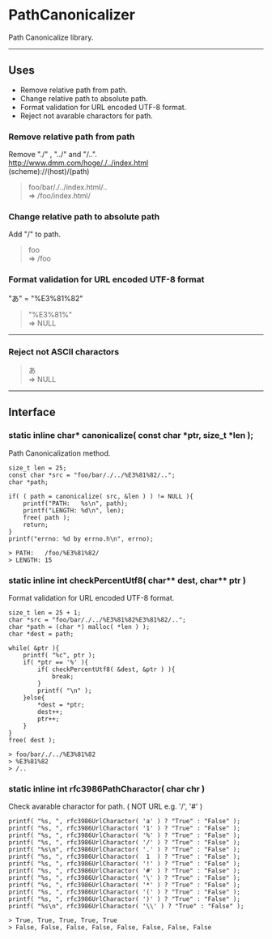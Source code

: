 # PathCanonicalizer

Path Canonicalize library.
***


## Uses
* Remove relative path from path.  
* Change relative path to absolute path.  
* Format validation for URL encoded UTF-8 format.
* Reject not avarable charactors for path.

### Remove relative path from path
Remove "./" , "../" and "/..".  
http://www.dmm.com/hoge/./../index.html  
(scheme)://(host)/(path)  
> foo/bar/./../index.html/..  
=> /foo/index.html/

### Change relative path to absolute path
Add "/" to path.
> foo  
=> /foo

### Format validation for URL encoded UTF-8 format
"あ" = "%E3%81%82"
> "%E3%81%"  
=> NULL
***

### Reject not ASCII charactors
> あ  
=> NULL
***


## Interface
### static inline char* canonicalize( const char *ptr, size_t *len );
Path Canonicalization method.
```
size_t len = 25;
const char *src = "foo/bar/./../%E3%81%82/..";
char *path;

if( ( path = canonicalize( src, &len ) ) != NULL ){
    printf("PATH:   %s\n", path);
    printf("LENGTH: %d\n", len);
    free( path );
    return;
}
printf("errno: %d by errno.h\n", errno);

> PATH:   /foo/%E3%81%82/  
> LENGTH: 15
```

### static inline int checkPercentUtf8( char** dest, char** ptr )
Format validation for URL encoded UTF-8 format.
```
size_t len = 25 + 1;
char *src = "foo/bar/./../%E3%81%82%E3%81%82/..";
char *path = (char *) malloc( *len ) );
char *dest = path;

while( &ptr ){
    printf( "%c", ptr );
    if( *ptr == '%' ){
        if( checkPercentUtf8( &dest, &ptr ) ){
            break;
        }
        printf( "\n" );
    }else{
        *dest = *ptr;
        dest++;
        ptr++;
    }
}
free( dest );

> foo/bar/./../%E3%81%82
> %E3%81%82
> /..
```
### static inline int rfc3986PathCharactor( char chr )
Check avarable charactor for path. ( NOT URL e.g. '/', '#' )
```
printf( "%s, ", rfc3986UrlCharactor( 'a' ) ? "True" : "False" );
printf( "%s, ", rfc3986UrlCharactor( '1' ) ? "True" : "False" );
printf( "%s, ", rfc3986UrlCharactor( '%' ) ? "True" : "False" );
printf( "%s, ", rfc3986UrlCharactor( '/' ) ? "True" : "False" );
printf( "%s\n", rfc3986UrlCharactor( '.' ) ? "True" : "False" );
printf( "%s, ", rfc3986UrlCharactor(  1  ) ? "True" : "False" );
printf( "%s, ", rfc3986UrlCharactor( '!' ) ? "True" : "False" );
printf( "%s, ", rfc3986UrlCharactor( '#' ) ? "True" : "False" );
printf( "%s, ", rfc3986UrlCharactor( '\' ) ? "True" : "False" );
printf( "%s, ", rfc3986UrlCharactor( '*' ) ? "True" : "False" );
printf( "%s, ", rfc3986UrlCharactor( '(' ) ? "True" : "False" );
printf( "%s, ", rfc3986UrlCharactor( ')' ) ? "True" : "False" );
printf( "%s\n", rfc3986UrlCharactor( '\\' ) ? "True" : "False" );

> True, True, True, True, True
> False, False, False, False, False, False, False, False
```